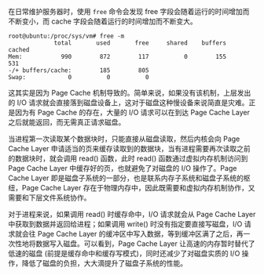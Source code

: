 在日常维护服务器时，使用 `free` 命令会发现 free 字段会随着运行的时间增加而不断变小，而 cache 字段会随着运行的时间增加而不断变大。

```
root@ubuntu:/proc/sys/vm# free -m
             total       used       free     shared    buffers     cached
Mem:           990        872        117          0        155        531
-/+ buffers/cache:        185        805
Swap:            0          0          0
```

这其实是因为 Page Cache 机制导致的。简单来说，如果没有该机制，上层发出的 I/O 请求就会直接落到磁盘设备上，这对于磁盘这种慢设备来说简直是灾难。正是因为有 Page Cache 的存在，大量的 I/O 请求可以在到达 Page Cache Layer 之后就能返回，而无需真正请求磁盘。

当进程第一次读取某个数据块时，只能直接从磁盘读取，然后内核会向 Page Cache Layer 申请适当的页来缓存读取到的数据块，当有进程需要再次读取之前的数据块时，就会调用 read() 函数，此时 read() 函数通过虚拟内存机制访问到 Page Cache Layer 中缓存好的页，也就避免了对磁盘的 I/O 操作了。Page Cache Layer 即是磁盘子系统的一部分，也是联系内存子系统和磁盘子系统的枢纽，Page Cache Layer 存在于物理内存中，因此既需要和虚拟内存机制协作，又需要和下层文件系统协作。

对于进程来说，如果调用 read() 时缓存命中，I/O 请求就会从 Page Cache Layer 中获取到数据并返回给进程；如果调用 write() 时没有指定要直接写磁盘，I/O 请求就会往 Page Cache Layer 的缓冲区中写入数据，等到缓冲区满了之后，再一次性地将数据写入磁盘。可以看到，Page Cache Layer 让高速的内存暂时替代了低速的磁盘 (前提是缓存命中和缓存写模式)，同时还减少了对磁盘实质的 I/O 操作，降低了磁盘的负担，大大滴提升了磁盘子系统的性能。

